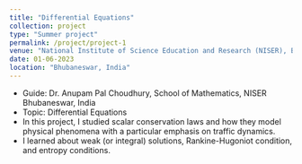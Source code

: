 ```yaml
---
title: "Differential Equations"
collection: project
type: "Summer project"
permalink: /project/project-1
venue: "National Institute of Science Education and Research (NISER), Bhubaneswar"
date: 01-06-2023
location: "Bhubaneswar, India"
---
```


- Guide: Dr. Anupam Pal Choudhury, School of Mathematics, NISER Bhubaneswar, India
- Topic: Differential Equations
- In this project, I studied scalar conservation laws and how they model physical phenomena
  with a particular emphasis on traffic dynamics.
- I learned about weak (or integral) solutions, Rankine-Hugoniot condition, and entropy
  conditions.
